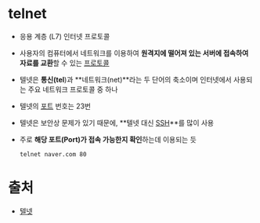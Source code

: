 # telnet

- 응용 계층 (L7) 인터넷 프로토콜

- 사용자의 컴퓨터에서 네트워크를 이용하여 **원격지에 떨어져 있는 서버에 접속하여 자료를 교환**할 수 있는 [프로토콜](http://wiki.hash.kr/index.php/프로토콜) 

- 텔넷은 **통신(tel**)과 **네트워크(net)**라는 두 단어의 축소이며 인터넷에서 사용되는 주요 네트워크 프로토콜 중 하나

- 텔넷의 [포트](http://wiki.hash.kr/index.php/포트) 번호는 23번

- 텔넷은 보안상 문제가 있기 때문에, **텔넷 대신 [SSH](http://wiki.hash.kr/index.php/SSH)**를 많이 사용

- 주로 **해당 포트(Port)가 접속 가능한지 확인**하는데 이용되는 듯

  ```
  telnet naver.com 80
  ```

# 출처

- [텔넷](http://wiki.hash.kr/index.php/%ED%85%94%EB%84%B7)

  
